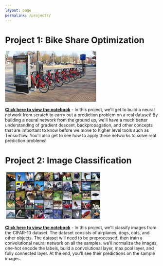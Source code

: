 ```yaml
---
layout: page
permalink: /projects/
---
```


Project 1: Bike Share Optimization
====================
![](/assets/bike-share.png) 

<a href="https://github.com/khalidbouziane/Bake-share-optimization-using-neural-network/blob/master/dlnd-your-first-neural-network.ipynb" target="_blank">**Click here to view the notebook**</a> - In this project, we'll get to build a neural network from scratch to carry out a prediction problem on a real dataset! By building a neural network from the ground up, we'll have a much better understanding of gradient descent, backpropagation, and other concepts that are important to know before we move to higher level tools such as Tensorflow. You'll also get to see how to apply these networks to solve real prediction problems!

Project 2: Image Classification
====================
![](/assets/image-classification.png)

<a href="https://github.com/khalidbouziane/Image_classification-using-CNN/blob/master/dlnd_image_classification.ipynb" target="_blank">**Click here to view the notebook**</a> - In this project, we'll classify images from the CIFAR-10 dataset. The dataset consists of airplanes, dogs, cats, and other objects. The dataset will need to be preprocessed, then train a convolutional neural network on all the samples. we'll normalize the images, one-hot encode the labels, build a convolutional layer, max pool layer, and fully connected layer. At the end, you'll see their predictions on the sample images.<br />

